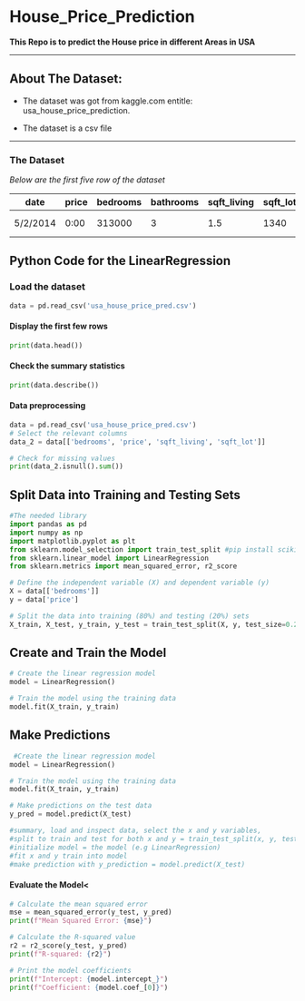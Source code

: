 # House_Price_Prediction
__This Repo is to predict the House price in different Areas in USA__

---

## About The Dataset:
- The dataset was got from kaggle.com entitle: usa_house_price_prediction.

- The dataset is a csv file

---

### The Dataset
_Below are the first five row of the dataset_

| date| price| bedrooms| bathrooms | sqft_living | sqft_lot | floors | waterfront| view| condition|sqft_above|sqft_basement|yr_built|yr_renovated|street|city|statezip|country|
|---------|------|---------|-----------|-------------|-----------|-------|-----------|-----|--------|--------|---------|--------|--------|----------|--------|-------|------|
|5/2/2014| 0:00|313000|3|1.5|1340|7912|1.5|0|0|3|1340|0|1955|2005|18810 |Densmore Ave N|Shoreline|WA| 98133|USA|


## Python Code for the LinearRegression

### Load the dataset
```python
data = pd.read_csv('usa_house_price_pred.csv')
```

#### Display the first few rows
```python
print(data.head())
```

#### Check the summary statistics
```python
print(data.describe())
```

#### Data preprocessing
```python
data = pd.read_csv('usa_house_price_pred.csv')
# Select the relevant columns
data_2 = data[['bedrooms', 'price', 'sqft_living', 'sqft_lot']]

# Check for missing values
print(data_2.isnull().sum())
```

#### <h2> Split Data into Training and Testing Sets</h2>
```python
#The needed library
import pandas as pd
import numpy as np
import matplotlib.pyplot as plt
from sklearn.model_selection import train_test_split #pip install scikit-learn
from sklearn.linear_model import LinearRegression
from sklearn.metrics import mean_squared_error, r2_score

# Define the independent variable (X) and dependent variable (y)
X = data[['bedrooms']]
y = data['price']

# Split the data into training (80%) and testing (20%) sets
X_train, X_test, y_train, y_test = train_test_split(X, y, test_size=0.2, random_state=42)
```

#### <h2>Create and Train the Model</h2>
```python
# Create the linear regression model
model = LinearRegression()

# Train the model using the training data
model.fit(X_train, y_train)
```

#### <h2>Make Predictions</h2>
```python
 #Create the linear regression model
model = LinearRegression()

# Train the model using the training data
model.fit(X_train, y_train)

# Make predictions on the test data
y_pred = model.predict(X_test)

#summary, load and inspect data, select the x and y variables,
#split to train and test for both x and y = train_test_split(x, y, testsize=0.2)
#initialize model = the model (e.g LinearRegression)
#fit x and y train into model
#make prediction with y_prediction = model.predict(X_test)
```

#### Evaluate the Model<
```python
# Calculate the mean squared error
mse = mean_squared_error(y_test, y_pred)
print(f"Mean Squared Error: {mse}")

# Calculate the R-squared value
r2 = r2_score(y_test, y_pred)
print(f"R-squared: {r2}")

# Print the model coefficients
print(f"Intercept: {model.intercept_}")
print(f"Coefficient: {model.coef_[0]}")
```
